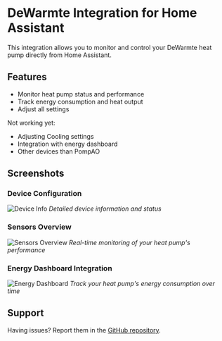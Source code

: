 # DeWarmte Integration for Home Assistant

This integration allows you to monitor and control your DeWarmte heat pump directly from Home Assistant.

## Features

- Monitor heat pump status and performance
- Track energy consumption and heat output
- Adjust all settings

Not working yet:
- Adjusting Cooling settings
- Integration with energy dashboard
- Other devices than PompAO

## Screenshots

### Device Configuration
![Device Info](images/configuration.png)
_Detailed device information and status_

### Sensors Overview
![Sensors Overview](images/sensors.png)
_Real-time monitoring of your heat pump's performance_

### Energy Dashboard Integration
![Energy Dashboard](images/energy.png)
_Track your heat pump's energy consumption over time_



## Support

Having issues? Report them in the [GitHub repository](https://github.com/ronald-willems/dewarmte-homeassistant/issues). 